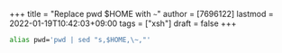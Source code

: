 +++
title = "Replace pwd $HOME with `~`"
author = [7696122]
lastmod = 2022-01-19T10:42:03+09:00
tags = ["xsh"]
draft = false
+++

```sh
alias pwd='pwd | sed "s,$HOME,\~,"'
```
